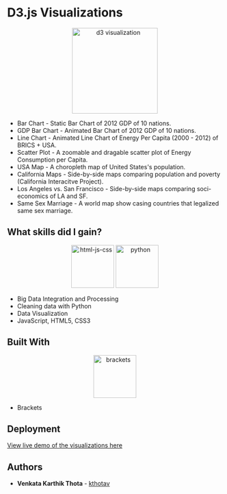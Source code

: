 # D3.js Visualizations

<p align="center">
<img src="https://upload.wikimedia.org/wikipedia/en/thumb/1/15/Logo_D3.svg/1079px-Logo_D3.svg.png" alt="d3 visualization" height="200px">
</p>

* Bar Chart - Static Bar Chart of 2012 GDP of 10 nations.  
* GDP Bar Chart - Animated Bar Chart of 2012 GDP of 10 nations. 
* Line Chart - Animated Line Chart of Energy Per Capita (2000 - 2012) of BRICS + USA.
* Scatter Plot - A zoomable and dragable scatter plot of Energy Consumption per Capita. 
* USA Map - A choropleth map of United States's population.
* California Maps - Side-by-side maps comparing population and poverty (California Interacitve Project).
* Los Angeles vs. San Francisco - Side-by-side maps comparing soci-economics of LA and SF. 
* Same Sex Marriage - A world map show casing countries that legalized same sex marriage.


## What skills did I gain?

<p align="center">
<img src="http://upcity.com/wp-content/uploads/2015/07/html-css-js-logos.png" alt="html-js-css" height="100px">
<img src="https://janikvonrotz.ch/wp-content/uploads/2015/10/Python-Logo.png" alt="python" height="100px">
</p>

* Big Data Integration and Processing
* Cleaning data with Python
* Data Visualization
* JavaScript, HTML5, CSS3


## Built With

<p align="center">
<img src="https://upload.wikimedia.org/wikipedia/commons/thumb/4/4c/Brackets_Icon.svg/2000px-Brackets_Icon.svg.png" alt="brackets" height="100px">
</p>

* Brackets


## Deployment

[View live demo of the visualizations here](http://kthotav.github.io/D3Visualizations/)


## Authors

* **Venkata Karthik Thota** - [kthotav](https://github.com/kthotav)



